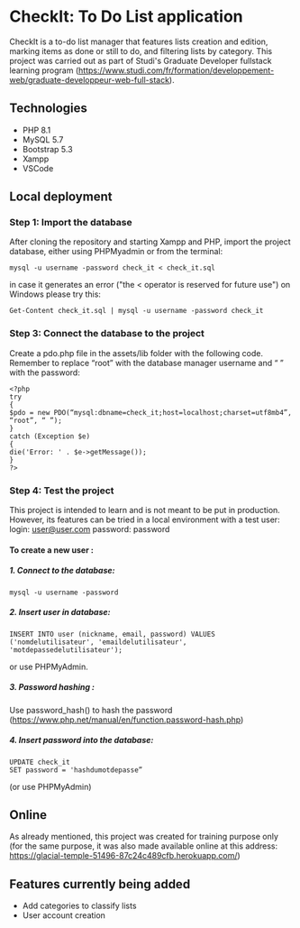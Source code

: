 # CheckIt: To Do List application

CheckIt is a to-do list manager that features lists creation and edition, marking items as done or still to do, and filtering lists by category.
This project was carried out as part of Studi's Graduate Developer fullstack learning program (https://www.studi.com/fr/formation/developpement-web/graduate-developpeur-web-full-stack).

## Technologies

- PHP 8.1
- MySQL 5.7
- Bootstrap 5.3
- Xampp
- VSCode

## Local deployment

### Step 1: Import the database

After cloning the repository and starting Xampp and PHP, import the project database, either using PHPMyadmin or from the terminal:

```
mysql -u username -password check_it < check_it.sql
```

in case it generates an error ("the < operator is reserved for future use") on Windows please try this:

```
Get-Content check_it.sql | mysql -u username -password check_it
```

### Step 3: Connect the database to the project

Create a pdo.php file in the assets/lib folder with the following code. Remember to replace “root” with the database manager username and “ ” with the password:

```
<?php
try
{
$pdo = new PDO(“mysql:dbname=check_it;host=localhost;charset=utf8mb4”, “root”, “ ”);
}
catch (Exception $e)
{
die('Error: ' . $e->getMessage());
}
?>
```

### Step 4: Test the project

This project is intended to learn and is not meant to be put in production. However, its features can be tried in a local environment with a test user:
login: user@user.com
password: password

#### To create a new user :

##### 1. Connect to the database:

```
mysql -u username -password
```

##### 2. Insert user in database:

```
INSERT INTO user (nickname, email, password) VALUES ('nomdelutilisateur', 'emaildelutilisateur', 'motdepassedelutilisateur');
```

or use PHPMyAdmin.

##### 3. Password hashing :

Use password_hash() to hash the password (https://www.php.net/manual/en/function.password-hash.php)

##### 4. Insert password into the database:

```
UPDATE check_it
SET password = 'hashdumotdepasse”
```

(or use PHPMyAdmin)

## Online

As already mentioned, this project was created for training purpose only (for the same purpose, it was also made available online at this address: https://glacial-temple-51496-87c24c489cfb.herokuapp.com/)

## Features currently being added

- Add categories to classify lists
- User account creation
